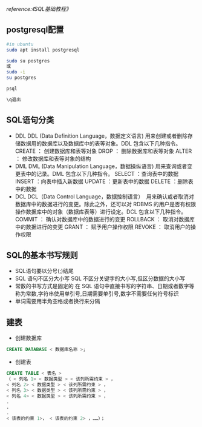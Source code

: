 *reference:《SQL基础教程》*

## postgresql配置
``` bash
#in ubuntu
sudo apt install postgresql

sudo su postgres
或
sudo -i
su postgres

psql

\q退出
```


## SQL语句分类
- DDL
DDL (Data Definition Language，数据定义语言) 用来创建或者删除存储数据用的数据库以及数据库中的表等对象。DDL 包含以下几种指令。
CREATE ： 创建数据库和表等对象
DROP ： 删除数据库和表等对象
ALTER ： 修改数据库和表等对象的结构
- DML
DML (Data Manipulation Language，数据操纵语言) 用来查询或者变更表中的记录。DML 包含以下几种指令。
SELECT ：查询表中的数据
INSERT ：向表中插入新数据
UPDATE ：更新表中的数据
DELETE ：删除表中的数据
- DCL
DCL（Data Control Language，数据控制语言）   用来确认或者取消对数据库中的数据进行的变更。除此之外，还可以对 RDBMS 的用户是否有权限操作数据库中的对象（数据库表等）进行设定。DCL 包含以下几种指令。
COMMIT ： 确认对数据库中的数据进行的变更
ROLLBACK ： 取消对数据库中的数据进行的变更
GRANT ： 赋予用户操作权限
REVOKE ： 取消用户的操作权限

## SQL的基本书写规则
- SQL语句要以分号(;)结尾
- SQL 语句不区分大小写
	SQL 不区分关键字的大小写,但区分数据的大小写
- 常数的书写方式是固定的
	在 SQL 语句中直接书写的字符串、日期或者数字等称为常数,字符串使用单引号,日期需要单引号,数字不需要任何符号标识
- 单词需要用半角空格或者换行来分隔

## 建表
- 创建数据库
``` sql
CREATE DATABASE < 数据库名称 >;
```
- 创建表
``` sql
CREATE TABLE < 表名 >
（ < 列名 1> < 数据类型 > < 该列所需约束 > ，
< 列名 2> < 数据类型 > < 该列所需约束 > ，
< 列名 3> < 数据类型 > < 该列所需约束 > ，
< 列名 4> < 数据类型 > < 该列所需约束 > ，
.
.
.
< 该表的约束 1>， < 该表的约束 2> ，……）；
```


